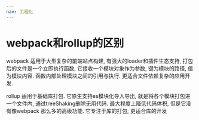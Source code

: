 ```yaml
---
nav: 工程化
---
```


# webpack和rollup的区别

webpack 适用于大型复杂的前端站点构建, 有强大的loader和插件生态支持, 打包后的文件是一个立即执行函数, 它接收一个模块对象作为参数, 键为模块的路径, 值为模块内容. 函数内部处理模块之间的引用与执行. 更适合文件依赖复杂的应用开发.

rollup 适用于基础库打包. 它原生支持es模块化导入导出, 就是将各个模块打包进一个文件内, 通过treeShaking删除无用代码. 最大程度上降低代码体积, 但是它没有像webpack 那么多的高级功能. 它专注于库的打包, 更适合库的开发
